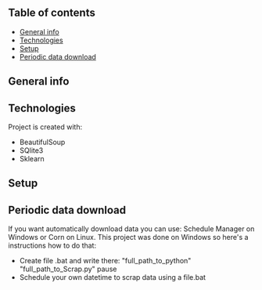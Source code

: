 ## Table of contents
* [General info](#general-info)
* [Technologies](#technologies)
* [Setup](#setup)
* [Periodic data download](#periodic-data-download)

## General info


## Technologies
Project is created with:
* BeautifulSoup
* SQlite3
* Sklearn

## Setup

## Periodic data download
If you want automatically download data you can use: Schedule Manager on Windows or Corn on Linux. This project was done on Windows so here's a instructions how to do that:
* Create file .bat and write there:
"full_path_to_python" "full_path_to_Scrap.py"
pause
* Schedule your own datetime to scrap data using a file.bat
